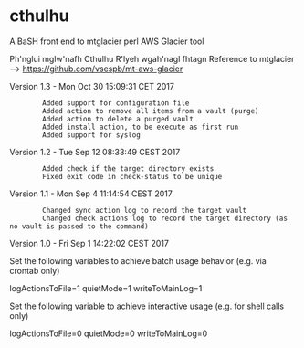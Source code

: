 # cthulhu
A BaSH front end to mtglacier perl AWS Glacier tool

Ph'nglui mglw'nafh Cthulhu R'lyeh wgah'nagl fhtagn 
Reference to mtglacier --> https://github.com/vsespb/mt-aws-glacier

Version 1.3 - Mon Oct 30 15:09:31 CET 2017
            
            Added support for configuration file 
            Added action to remove all items from a vault (purge) 
            Added action to delete a purged vault 
            Added install action, to be execute as first run 
            Added support for syslog 

Version 1.2 - Tue Sep 12 08:33:49 CEST 2017
            
            Added check if the target directory exists
            Fixed exit code in check-status to be unique

Version 1.1 - Mon Sep  4 11:14:54 CEST 2017
            
            Changed sync action log to record the target vault
            Changed check actions log to record the target directory (as no vault is passed to the command)

Version 1.0 - Fri Sep  1 14:22:02 CEST 2017

Set the following variables to achieve batch usage behavior (e.g. via crontab only)
  
  logActionsToFile=1
  quietMode=1
  writeToMainLog=1

Set the following variable to achieve interactive usage (e.g. for shell calls only)
  
  logActionsToFile=0
  quietMode=0
  writeToMainLog=0
